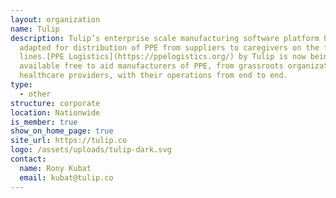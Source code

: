 ```yaml
---
layout: organization
name: Tulip
description: Tulip’s enterprise scale manufacturing software platform has been
  adapted for distribution of PPE from suppliers to caregivers on the front
  lines.[PPE Logistics](https://ppelogistics.org/) by Tulip is now being made
  available free to aid manufacturers of PPE, from grassroots organizations to
  healthcare providers, with their operations from end to end.
type:
  - other
structure: corporate
location: Nationwide
is_member: true
show_on_home_page: true
site_url: https://tulip.co
logo: /assets/uploads/tulip-dark.svg
contact:
  name: Rony Kubat
  email: kubat@tulip.co
---
```

